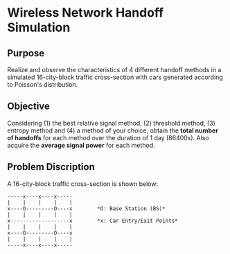 # Wireless Network Handoff Simulation
## Purpose
Realize and observe the characteristics of 4 different handoff methods in a simulated 16-city-block traffic cross-section with cars generated according to Poisson's distribution.
## Objective
Considering (1) the best relative signal method, (2) threshold method, (3) entropy method and (4) a method of your choice, obtain the **total number of handoffs** for each method over the duration of 1 day (86400s). Also acquire the **average signal power** for each method.
## Problem Discription
A 16-city-block traffic cross-section is shown below:

    -----x----x----x-----
    |    |    |    |    |
    x----O---------O----x        *O: Base Station (BS)*
    |    |    |    |    |
    x-------------------x        *x: Car Entry/Exit Points*
    |    |    |    |    |
    x----O---------O----x
    |    |    |    |    |
    -----x----x----x-----
